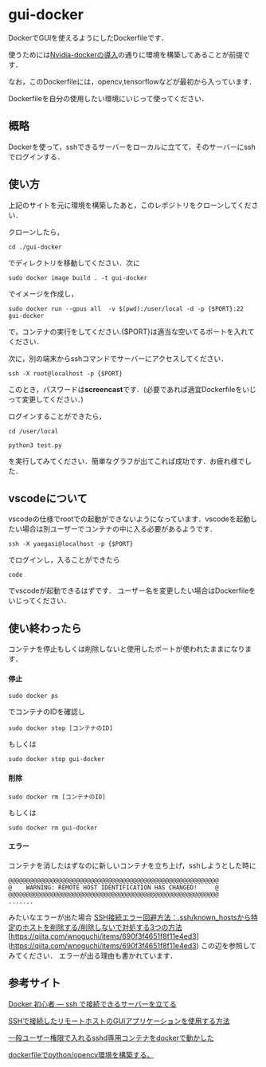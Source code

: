 # gui-docker
DockerでGUIを使えるようにしたDockerfileです．

使うためには[Nvidia-dockerの導入](https://github.com/FirstSS-Sub/Docker-Mnist)の通りに環境を構築してあることが前提です．

なお，このDockerfileには，opencv,tensorflowなどが最初から入っています．

Dockerfileを自分の使用したい環境にいじって使ってください．
## 概略
Dockerを使って，sshできるサーバーをローカルに立てて，そのサーバーにsshでログインする．
## 使い方
上記のサイトを元に環境を構築したあと，このレポジトリをクローンしてください．

クローンしたら，

 ```
cd ./gui-docker
 ```

でディレクトリを移動してください．次に

 ```
sudo docker image build . -t gui-docker
 ```

でイメージを作成し，

 ```
sudo docker run --gpus all  -v $(pwd):/user/local -d -p {$PORT}:22 gui-docker
 ```

で，コンテナの実行をしてください.{$PORT}は適当な空いてるポートを入れてください．

次に，別の端末からsshコマンドでサーバーにアクセスしてください．

 ```
ssh -X root@localhost -p {$PORT}
 ```

このとき，パスワードは**screencast**です．(必要であれば適宜Dockerfileをいじって変更してください．)

ログインすることができたら，

 ```
cd /user/local

python3 test.py
 ```

を実行してみてください．簡単なグラフが出てこれば成功です．お疲れ様でした．
## vscodeについて
vscodeの仕様でrootでの起動ができないようになっています．vscodeを起動したい場合は別ユーザーでコンテナの中に入る必要があるようです．
```
ssh -X yaegasi@localhost -p {$PORT}
```
でログインし，入ることができたら
```
code
```
でvscodeが起動できるはずです．
ユーザー名を変更したい場合はDockerfileをいじってください．
## 使い終わったら
コンテナを停止もしくは削除しないと使用したポートが使われたままになります．
#### 停止
```
sudo docker ps
```
でコンテナのIDを確認し
```
sudo docker stop [コンテナのID]
```
もしくは
```
sudo docker stop gui-docker
```
#### 削除
```
sudo docker rm [コンテナのID]
```
もしくは
```
sudo docker rm gui-docker
```
#### エラー
コンテナを消したはずなのに新しいコンテナを立ち上げ，sshしようとした時に
```
@@@@@@@@@@@@@@@@@@@@@@@@@@@@@@@@@@@@@@@@@@@@@@@@@@@@@@@@@@@
@    WARNING: REMOTE HOST IDENTIFICATION HAS CHANGED!     @
@@@@@@@@@@@@@@@@@@@@@@@@@@@@@@@@@@@@@@@@@@@@@@@@@@@@@@@@@@@
.......
```
みたいなエラーが出た場合
[SSH接続エラー回避方法：.ssh/known_hostsから特定のホストを削除する/削除しないで対処する3つの方法](https://qiita.com/grgrjnjn/items/8ca33b64ea0406e12938)
[https://qiita.com/wnoguchi/items/690f3f4651f8f11e4ed3]
(https://qiita.com/wnoguchi/items/690f3f4651f8f11e4ed3)
この辺を参照してみてください．
エラーが出る理由も書かれています．
## 参考サイト
[Docker 初心者 — ssh で接続できるサーバーを立てる](https://qiita.com/YumaInaura/items/adb20c8083fce2da86e1)

[SSHで接続したリモートホストのGUIアプリケーションを使用する方法](https://users.miraclelinux.com/support/?q=node/374)

[一般ユーザー権限で入れるsshd専用コンテナをdockerで動かした](https://blog.n-z.jp/blog/2018-07-31-user-sshd-in-docker.html)

[dockerfileでpython/opencv環境を構築する。](https://kinacon.hatenablog.com/entry/2018/10/23/152944)

